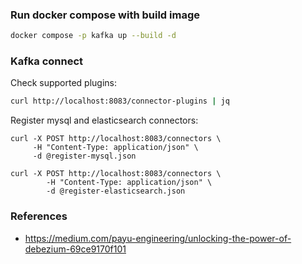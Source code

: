 ### Run docker compose with build image

```bash
docker compose -p kafka up --build -d
```

### Kafka connect

Check supported plugins:

```bash
curl http://localhost:8083/connector-plugins | jq
```

Register mysql and elasticsearch connectors:

```
curl -X POST http://localhost:8083/connectors \
     -H "Content-Type: application/json" \
     -d @register-mysql.json
     
curl -X POST http://localhost:8083/connectors \
        -H "Content-Type: application/json" \
        -d @register-elasticsearch.json
```


### References

- https://medium.com/payu-engineering/unlocking-the-power-of-debezium-69ce9170f101